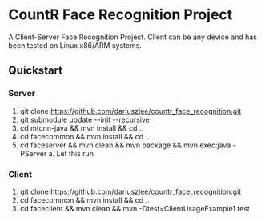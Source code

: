 # CountR Face Recognition Project

A Client-Server Face Recognition Project. Client can be any device and has been tested on Linux x86/ARM systems.

## Quickstart

### Server
1. git clone https://github.com/dariuszlee/countr_face_recognition.git
2. git submodule update --init --recursive
3. cd mtcnn-java && mvn install && cd ..
3. cd facecommon && mvn install && cd ..
4. cd faceserver && mvn clean && mvn package && mvn exec:java -PServer
    a. Let this run

### Client
1. git clone https://github.com/dariuszlee/countr_face_recognition.git
2. cd facecommon && mvn install && cd ..
3. cd faceclient && mvn clean && mvn -Dtest=ClientUsageExample1 test
